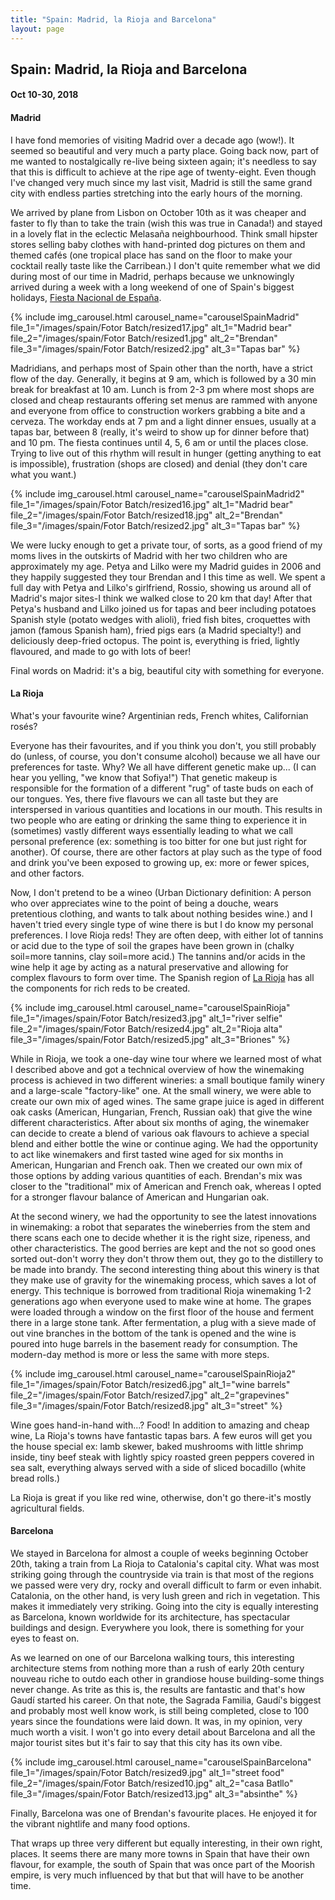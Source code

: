 ```yaml
---
title: "Spain: Madrid, la Rioja and Barcelona"
layout: page
---
```


<h2><strong>Spain: Madrid, la Rioja and Barcelona</strong></h2>

<h4>Oct 10-30, 2018</h4>

<h4><strong>Madrid</strong></h4>

<p>I have fond memories of visiting Madrid over a decade ago (wow!). It seemed so beautiful and very much a party place. Going back now, part of me wanted to nostalgically re-live being sixteen again; it's needless to say that this is difficult to achieve at the ripe age of twenty-eight. Even though I've changed very much since my last visit, Madrid is still the same grand city with endless parties stretching into the early hours of the morning.</p>

<p>We arrived by plane from Lisbon on October 10th as it was cheaper and faster to fly than to take the train (wish this was true in Canada!) and stayed in a lovely flat in the eclectic Melasaña neighbourhood. Think small hipster stores selling baby clothes with hand-printed dog pictures on them and themed cafés (one tropical place has sand on the floor to make your cocktail really taste like the Carribean.) I don't quite remember what we did during most of our time in Madrid, perhaps because we unknowingly arrived during a week with a long weekend of one of Spain's biggest holidays, <a href="https://en.wikipedia.org/wiki/Fiesta_Nacional_de_España" target="_blank">Fiesta Nacional de España</a>.</p>

{% include img_carousel.html carousel_name="carouselSpainMadrid" file_1="/images/spain/Fotor Batch/resized17.jpg" alt_1="Madrid bear" file_2="/images/spain/Fotor Batch/resized1.jpg" alt_2="Brendan" file_3="/images/spain/Fotor Batch/resized2.jpg" alt_3="Tapas bar" %}

<p>Madridians, and perhaps most of Spain other than the north, have a strict flow of the day. Generally, it begins at 9 am, which is followed by a 30 min break for breakfast at 10 am. Lunch is from 2-3 pm where most shops are closed and cheap restaurants offering set menus are rammed with anyone and everyone from office to construction workers grabbing a bite and a cerveza. The workday ends at 7 pm and a light dinner ensues, usually at a tapas bar, between 8 (really, it's weird to show up for dinner before that) and 10 pm. The fiesta continues until 4, 5, 6 am or until the places close. Trying to live out of this rhythm will result in hunger (getting anything to eat is impossible), frustration (shops are closed) and denial (they don't care what you want.)</p>

{% include img_carousel.html carousel_name="carouselSpainMadrid2" file_1="/images/spain/Fotor Batch/resized16.jpg" alt_1="Madrid bear" file_2="/images/spain/Fotor Batch/resized18.jpg" alt_2="Brendan" file_3="/images/spain/Fotor Batch/resized2.jpg" alt_3="Tapas bar" %}

<p>We were lucky enough to get a private tour, of sorts, as a good friend of my moms lives in the outskirts of Madrid with her two children who are approximately my age. Petya and Lilko were my Madrid guides in 2006 and they happily suggested they tour Brendan and I this time as well. We spent a full day with Petya and Lilko's girlfriend, Rossio, showing us around all of Madrid's major sites-I think we walked close to 20 km that day! After that Petya's husband and Lilko joined us for tapas and beer including potatoes Spanish style (potato wedges with alioli), fried fish bites, croquettes with jamon (famous Spanish ham), fried pigs ears (a Madrid specialty!) and deliciously deep-fried octopus. The point is, everything is fried, lightly flavoured, and made to go with lots of beer!</p>

<p>Final words on Madrid: it's a big, beautiful city with something for everyone.</p>

<h4><strong>La Rioja</strong></h4>

<p>What's your favourite wine? Argentinian reds, French whites, Californian rosés?</p>

<p>Everyone has their favourites, and if you think you don't, you still probably do (unless, of course, you don't consume alcohol) because we all have our preferences for taste. Why? We all have different genetic make up... (I can hear you yelling, "we know that Sofiya!") That genetic makeup is responsible for the formation of a different "rug" of taste buds on each of our tongues. Yes, there five flavours we can all taste but they are interspersed in various quantities and locations in our mouth. This results in two people who are eating or drinking the same thing to experience it in (sometimes) vastly different ways essentially leading to what we call personal preference (ex: something is too bitter for one but just right for another). Of course, there are other factors at play such as the type of food and drink you've been exposed to growing up, ex: more or fewer spices, and other factors.</p>

<p>Now, I don't pretend to be a wineo (Urban Dictionary definition: A person who over appreciates wine to the point of being a douche, wears pretentious clothing, and wants to talk about nothing besides wine.) and I haven't tried every single type of wine there is but I do know my personal preferences. I love Rioja reds! They are often deep, with either lot of tannins or acid due to the type of soil the grapes have been grown in (chalky soil=more tannins, clay soil=more acid.) The tannins and/or acids in the wine help it age by acting as a natural preservative and allowing for complex flavours to form over time. The Spanish region of <a href="https://goo.gl/maps/Zx7RyU6CTT92" target="_blank">La Rioja</a> has all the components for rich reds to be created.</p>

{% include img_carousel.html carousel_name="carouselSpainRioja" file_1="/images/spain/Fotor Batch/resized3.jpg" alt_1="river selfie" file_2="/images/spain/Fotor Batch/resized4.jpg" alt_2="Rioja alta" file_3="/images/spain/Fotor Batch/resized5.jpg" alt_3="Briones" %}

<p>While in Rioja, we took a one-day wine tour where we learned most of what I described above and got a technical overview of how the winemaking process is achieved in two different wineries: a small boutique family winery and a large-scale "factory-like" one. At the small winery, we were able to create our own mix of aged wines. The same grape juice is aged in different oak casks (American, Hungarian, French, Russian oak) that give the wine different characteristics. After about six months of aging, the winemaker can decide to create a blend of various oak flavours to achieve a special blend and either bottle the wine or continue aging. We had the opportunity to act like winemakers and first tasted wine aged for six months in American, Hungarian and French oak. Then we created our own mix of those options by adding various quantities of each. Brendan's mix was closer to the "traditional" mix of American and French oak, whereas I opted for a stronger flavour balance of American and Hungarian oak.</p>

<p>At the second winery, we had the opportunity to see the latest innovations in winemaking: a robot that separates the wineberries from the stem and there scans each one to decide whether it is the right size, ripeness, and other characteristics. The good berries are kept and the not so good ones sorted out-don't worry they don't throw them out, they go to the distillery to be made into brandy. The second interesting thing about this winery is that they make use of gravity for the winemaking process, which saves a lot of energy. This technique is borrowed from traditional Rioja winemaking 1-2 generations ago when everyone used to make wine at home. The grapes were loaded through a window on the first floor of the house and ferment there in a large stone tank. After fermentation, a plug with a sieve made of out vine branches in the bottom of the tank is opened and the wine is poured into huge barrels in the basement ready for consumption. The modern-day method is more or less the same with more steps.</p>

{% include img_carousel.html carousel_name="carouselSpainRioja2" file_1="/images/spain/Fotor Batch/resized6.jpg" alt_1="wine barrels" file_2="/images/spain/Fotor Batch/resized7.jpg" alt_2="grapevines" file_3="/images/spain/Fotor Batch/resized8.jpg" alt_3="street" %}

<p>Wine goes hand-in-hand with...? Food! In addition to amazing and cheap wine, La Rioja's towns have fantastic tapas bars. A few euros will get you the house special ex: lamb skewer, baked mushrooms with little shrimp inside, tiny beef steak with lightly spicy roasted green peppers covered in sea salt, everything always served with a side of sliced bocadillo (white bread rolls.)</p>

<p>La Rioja is great if you like red wine, otherwise, don't go there-it's mostly agricultural fields.</p>

<h4><strong>Barcelona</strong></h4>

<p>We stayed in Barcelona for almost a couple of weeks beginning October 20th, taking a train from La Rioja to Catalonia's capital city. What was most striking going through the countryside via train is that most of the regions we passed were very dry, rocky and overall difficult to farm or even inhabit. Catalonia, on the other hand, is very lush green and rich in vegetation. This makes it immediately very striking. Going into the city is equally interesting as Barcelona, known worldwide for its architecture, has spectacular buildings and design. Everywhere you look, there is something for your eyes to feast on.</p>

<p>As we learned on one of our Barcelona walking tours, this interesting architecture stems from nothing more than a rush of early 20th century nouveau riche to outdo each other in grandiose house building-some things never change. As trite as this is, the results are fantastic and that's how Gaudí started his career. On that note, the Sagrada Familia, Gaudí's biggest and probably most well know work, is still being completed, close to 100 years since the foundations were laid down. It was, in my opinion, very much worth a visit. I won't go into every detail about Barcelona and all the major tourist sites but it's fair to say that this city has its own vibe.</p>

{% include img_carousel.html carousel_name="carouselSpainBarcelona" file_1="/images/spain/Fotor Batch/resized9.jpg" alt_1="street food" file_2="/images/spain/Fotor Batch/resized10.jpg" alt_2="casa Batllo" file_3="/images/spain/Fotor Batch/resized13.jpg" alt_3="absinthe" %}

<p>Finally, Barcelona was one of Brendan's favourite places. He enjoyed it for the vibrant nightlife and many food options.</p>

<p>That wraps up three very different but equally interesting, in their own right, places. It seems there are many more towns in Spain that have their own flavour, for example, the south of Spain that was once part of the Moorish empire, is very much influenced by that but that will have to be another time.</p>

